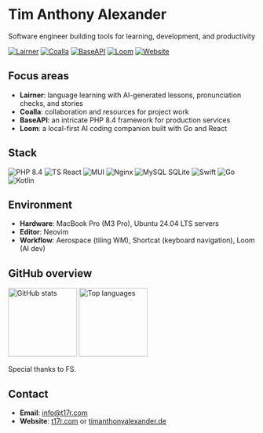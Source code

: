 # Tim Anthony Alexander

Software engineer building tools for learning, development, and productivity

<p align="left">
  <a href="https://lairner.com"><img src="https://img.shields.io/badge/Lairner-Language%20learning-111111?logo=vercel&labelColor=0a0a0a" alt="Lairner"></a>
  <a href="https://coalla.app"><img src="https://img.shields.io/badge/Coalla-Projects%20%26%20Networking-111111?logo=hashnode&labelColor=0a0a0a" alt="Coalla"></a>
  <a href="https://baseapi.timanthonyalexander.de"><img src="https://img.shields.io/badge/BaseAPI-PHP%208.4%20microframework-111111?logo=php&labelColor=0a0a0a" alt="BaseAPI"></a>
  <a href="https://github.com/TimAnthonyAlexander/loom"><img src="https://img.shields.io/badge/Loom-AI%20Dev%20Assistant-111111?logo=go&labelColor=0a0a0a" alt="Loom"></a>
  <a href="https://timanthonyalexander.de"><img src="https://img.shields.io/badge/Website-timanthonyalexander.de-111111?logo=safari&labelColor=0a0a0a" alt="Website"></a>
</p>

## Focus areas

- **Lairner**: language learning with AI-generated lessons, pronunciation checks, and stories  
- **Coalla**: collaboration and resources for project work  
- **BaseAPI**: an intricate PHP 8.4 framework for production services  
- **Loom**: a local-first AI coding companion built with Go and React

## Stack

<p align="left">
  <img src="https://img.shields.io/badge/PHP-8.4-0a0a0a?logo=php" alt="PHP 8.4">
  <img src="https://img.shields.io/badge/TypeScript-React-0a0a0a?logo=typescript" alt="TS React">
  <img src="https://img.shields.io/badge/MUI-Design-0a0a0a?logo=mui" alt="MUI">
  <img src="https://img.shields.io/badge/Nginx-PHP--FPM-0a0a0a?logo=nginx" alt="Nginx">
  <img src="https://img.shields.io/badge/MySQL-%2B%20SQLite-0a0a0a?logo=mysql" alt="MySQL SQLite">
  <img src="https://img.shields.io/badge/Swift-iOS%2017+-0a0a0a?logo=swift" alt="Swift">
  <img src="https://img.shields.io/badge/Go-Tools-0a0a0a?logo=go" alt="Go">
  <img src="https://img.shields.io/badge/Kotlin-Android-0a0a0a?logo=kotlin" alt="Kotlin">
</p>

## Environment

- **Hardware**: MacBook Pro (M3 Pro), Ubuntu 24.04 LTS servers  
- **Editor**: Neovim  
- **Workflow**: Aerospace (tiling WM), Shortcat (keyboard navigation), Loom (AI dev)

## GitHub overview

<p align="left">
  <img src="https://api.timanthonyalexander.de/card.php?v=2" height="140" alt="GitHub stats">
  <img src="https://github-readme-stats.vercel.app/api/top-langs/?username=TimAnthonyAlexander&layout=compact&langs_count=8" height="140" alt="Top languages">
</p>

Special thanks to FS.

## Contact

- **Email**: info@t17r.com  
- **Website**: [t17r.com](https://t17r.com) or [timanthonyalexander.de](https://timanthonyalexander.de)
